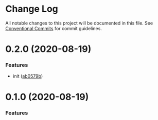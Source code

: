 # Change Log

All notable changes to this project will be documented in this file.
See [Conventional Commits](https://conventionalcommits.org) for commit guidelines.

# 0.2.0 (2020-08-19)


### Features

* init ([ab0579b](https://github.com/daithimorton/bowhead/commit/ab0579b49202f38dc1997c76b14121f9c8fd9679))





# 0.1.0 (2020-08-19)


### Features
